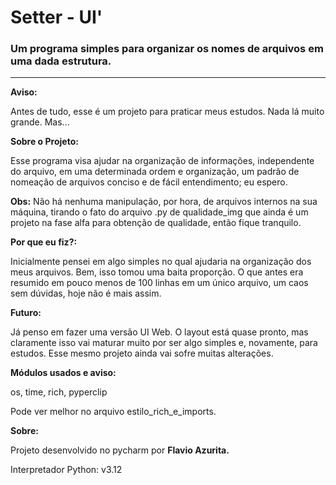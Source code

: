 # **Setter - UI**'

### Um programa simples para organizar os nomes de arquivos em uma dada estrutura.
____
**Aviso:**

Antes de tudo, esse é um projeto para praticar meus estudos. Nada lá muito grande. Mas...

**Sobre o Projeto:**
    
Esse programa visa ajudar na organização de informações, independente do arquivo, em uma determinada ordem
e organização, um padrão de nomeação de arquivos conciso e de fácil entendimento; eu espero. 
    
**Obs:** Não há nenhuma manipulação, por hora, de arquivos internos na sua máquina, tirando o fato do arquivo .py 
de qualidade_img que ainda é um projeto na fase alfa para obtenção de qualidade, então fique tranquilo.
    
**Por que eu fiz?:**
     
Inicialmente pensei em algo simples no qual ajudaria na organização dos meus arquivos. Bem, isso tomou uma baita
proporção. O que antes era resumido em pouco menos de 100 linhas em um único arquivo, um caos sem dúvidas, hoje
não é mais assim.
     
**Futuro:**

Já penso em fazer uma versão UI Web. O layout está quase pronto, mas claramente isso vai maturar muito por ser
algo simples e, novamente, para estudos. Esse mesmo projeto ainda vai sofre muitas alterações.
     
**Módulos usados e aviso:**

os, time, rich, pyperclip

Pode ver melhor no arquivo estilo_rich_e_imports.
    
**Sobre:**

Projeto desenvolvido no pycharm por **Flavio Azurita.**

Interpretador Python: v3.12